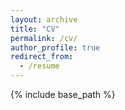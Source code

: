 ```yaml
---
layout: archive
title: "CV"
permalink: /cv/
author_profile: true
redirect_from:
  - /resume
---
```


{% include base_path %}

[Link to my CV]: https://ranzhuo17.github.io/files/RanZhuo_CV_current.pdf
